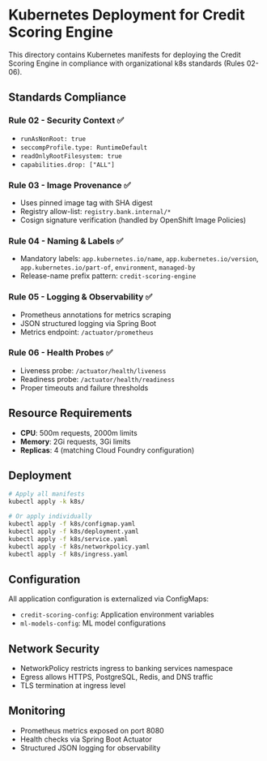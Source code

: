 # Kubernetes Deployment for Credit Scoring Engine

This directory contains Kubernetes manifests for deploying the Credit Scoring Engine in compliance with organizational k8s standards (Rules 02-06).

## Standards Compliance

### Rule 02 - Security Context ✅
- `runAsNonRoot: true`
- `seccompProfile.type: RuntimeDefault`
- `readOnlyRootFilesystem: true`
- `capabilities.drop: ["ALL"]`

### Rule 03 - Image Provenance ✅
- Uses pinned image tag with SHA digest
- Registry allow-list: `registry.bank.internal/*`
- Cosign signature verification (handled by OpenShift Image Policies)

### Rule 04 - Naming & Labels ✅
- Mandatory labels: `app.kubernetes.io/name`, `app.kubernetes.io/version`, `app.kubernetes.io/part-of`, `environment`, `managed-by`
- Release-name prefix pattern: `credit-scoring-engine`

### Rule 05 - Logging & Observability ✅
- Prometheus annotations for metrics scraping
- JSON structured logging via Spring Boot
- Metrics endpoint: `/actuator/prometheus`

### Rule 06 - Health Probes ✅
- Liveness probe: `/actuator/health/liveness`
- Readiness probe: `/actuator/health/readiness`
- Proper timeouts and failure thresholds

## Resource Requirements

- **CPU**: 500m requests, 2000m limits
- **Memory**: 2Gi requests, 3Gi limits
- **Replicas**: 4 (matching Cloud Foundry configuration)

## Deployment

```bash
# Apply all manifests
kubectl apply -k k8s/

# Or apply individually
kubectl apply -f k8s/configmap.yaml
kubectl apply -f k8s/deployment.yaml
kubectl apply -f k8s/service.yaml
kubectl apply -f k8s/networkpolicy.yaml
kubectl apply -f k8s/ingress.yaml
```

## Configuration

All application configuration is externalized via ConfigMaps:
- `credit-scoring-config`: Application environment variables
- `ml-models-config`: ML model configurations

## Network Security

- NetworkPolicy restricts ingress to banking services namespace
- Egress allows HTTPS, PostgreSQL, Redis, and DNS traffic
- TLS termination at ingress level

## Monitoring

- Prometheus metrics exposed on port 8080
- Health checks via Spring Boot Actuator
- Structured JSON logging for observability
